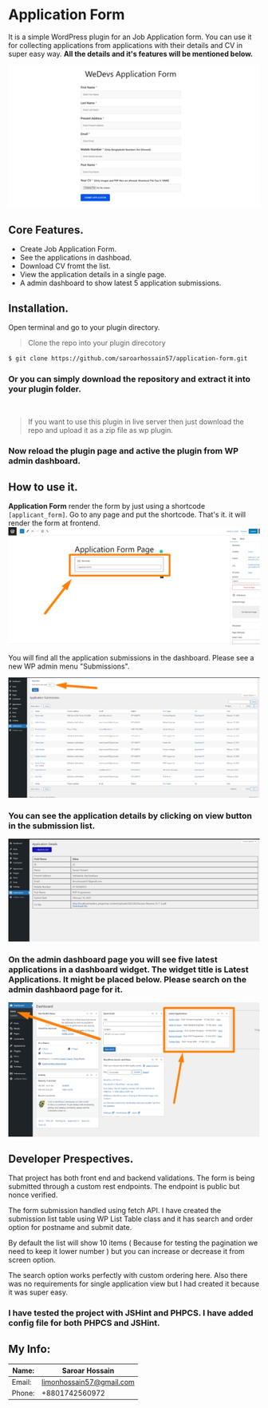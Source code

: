 # Application Form

It is a simple WordPress plugin for an Job Application form. You can use it for collecting applications from applications with their details and CV in super easy way. **All the details and it's features will be mentioned below.**

![Application Form](https://github.com/saroarhossain57/application-form/blob/main/public/github-images/screenshot-1.png?raw=true)

## Core Features.
- Create Job Application Form.
- See the applications in dashboad.
- Download CV fromt the list.
- View the application details in a single page.
- A admin dashboard to show latest 5 application submissions.


## Installation.
Open terminal and go to your plugin directory.

> Clone the repo into your plugin direcotory
```bash
$ git clone https://github.com/saroarhossain57/application-form.git
```

### Or you can simply download the repository and extract it into your plugin folder.
<br>

> If you want to use this plugin in live server then just download the repo and upload it as a zip file as wp plugin.

### Now reload the plugin page and active the plugin from WP admin dashboard.

## How to use it.
**Application Form** render the form by just using a shortcode ` [applicant_form]`. Go to any page and put the shortcode. That's it. it will render the form at frontend.
![Application Form Backend](https://github.com/saroarhossain57/application-form/blob/main/public/github-images/screenshot-3.png?raw=true)

You will find all the application submissions in the dashboard. Please see a new WP admin menu "Submissions". 

![Application Submissions](https://github.com/saroarhossain57/application-form/blob/main/public/github-images/screenshot-4.png?raw=true)

### You can see the application details by clicking on view button in the submission list.
![Application Details](https://github.com/saroarhossain57/application-form/blob/main/public/github-images/screenshot-5.png?raw=true)


### On the admin dashboard page you will see five latest applications in a dashboard widget. The widget title is Latest Applications. It might be placed below. Please search on the admin dashbaord page for it.
![Dashbaord Widget](https://github.com/saroarhossain57/application-form/blob/main/public/github-images/screenshot-6.png?raw=true)


## Developer Prespectives.
That project has both front end and backend validations. The form is being submitted through a custom rest endpoints. The endpoint is public but nonce verified.

The form submission handled using fetch API. I have created the submission list table using WP List Table class and it has search and order option for postname and submit date.

By default the list will show 10 items ( Because for testing the pagination we need to keep it lower number ) but you can increase or decrease it from screen option.

The search option works perfectly with custom ordering here. Also there was no requirements for single application view but I had created it because it was super easy.

### I have tested the project with JSHint and PHPCS. I have added config file for both PHPCS and JSHint.


## My Info:
| Name: | Saroar Hossain |
|---|---|
| Email: | limonhossain57@gmail.com |
| Phone: | +8801742560972 |